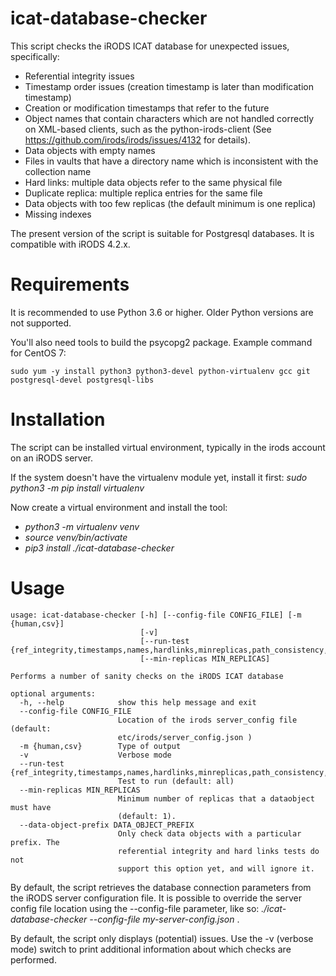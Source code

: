 # icat-database-checker

This script checks the iRODS ICAT database for unexpected issues, specifically:
- Referential integrity issues
- Timestamp order issues (creation timestamp is later than modification timestamp)
- Creation or modification timestamps that refer to the future
- Object names that contain characters which are not handled correctly on XML-based clients,
  such as the python-irods-client (See https://github.com/irods/irods/issues/4132 for details).
- Data objects with empty names
- Files in vaults that have a directory name which is inconsistent with the collection name
- Hard links: multiple data objects refer to the same physical file
- Duplicate replica: multiple replica entries for the same file
- Data objects with too few replicas (the default minimum is one replica)
- Missing indexes

The present version of the script is suitable for Postgresql databases. It is compatible with iRODS 4.2.x.

# Requirements

It is recommended to use Python 3.6 or higher. Older Python versions are not supported.

You'll also need tools to build the psycopg2 package. Example command for CentOS 7:

```
sudo yum -y install python3 python3-devel python-virtualenv gcc git postgresql-devel postgresql-libs
```

# Installation

The script can be installed virtual environment, typically in the irods account on an iRODS server.

If the system doesn't have the virtualenv module yet, install it first: _sudo python3 -m pip install virtualenv_

Now create a virtual environment and install the tool:
- _python3 -m virtualenv venv_
- _source venv/bin/activate_
- _pip3 install ./icat-database-checker_

# Usage

```
usage: icat-database-checker [-h] [--config-file CONFIG_FILE] [-m {human,csv}]
                             [-v]
                             [--run-test {ref_integrity,timestamps,names,hardlinks,minreplicas,path_consistency,indexes,all}]
                             [--min-replicas MIN_REPLICAS]

Performs a number of sanity checks on the iRODS ICAT database

optional arguments:
  -h, --help            show this help message and exit
  --config-file CONFIG_FILE
                        Location of the irods server_config file (default:
                        etc/irods/server_config.json )
  -m {human,csv}        Type of output
  -v                    Verbose mode
  --run-test {ref_integrity,timestamps,names,hardlinks,minreplicas,path_consistency,all}
                        Test to run (default: all)
  --min-replicas MIN_REPLICAS
                        Minimum number of replicas that a dataobject must have
                        (default: 1).
  --data-object-prefix DATA_OBJECT_PREFIX
                        Only check data objects with a particular prefix. The
                        referential integrity and hard links tests do not
                        support this option yet, and will ignore it.

```

By default, the script retrieves the database connection parameters from the iRODS server configuration file.
It is possible to override the server config file location using the --config-file parameter, like so:
_./icat-database-checker --config-file my-server-config.json_ . 

By default, the script only displays (potential) issues.  Use the -v (verbose mode) switch to print additional
information about which checks are performed.
